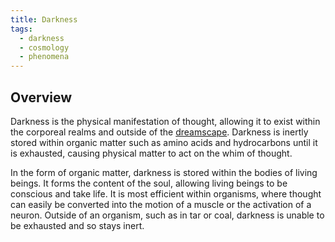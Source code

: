 ```yaml
---
title: Darkness
tags:
  - darkness
  - cosmology
  - phenomena
---
```

## Overview
Darkness is the physical manifestation of thought, allowing it to exist within the corporeal realms and outside of the [dreamscape](cosmology/dreamscape.md). Darkness is inertly stored within organic matter such as amino acids and hydrocarbons until it is exhausted, causing physical matter to act on the whim of thought.

In the form of organic matter, darkness is stored within the bodies of living beings. It forms the content of the soul, allowing living beings to be conscious and take life. It is most efficient within organisms, where thought can easily be converted into the motion of a muscle or the activation of a neuron. Outside of an organism, such as in tar or coal, darkness is unable to be exhausted and so stays inert.